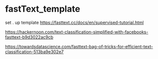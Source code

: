 # fastText_template
set . up template 
https://fasttext.cc/docs/en/supervised-tutorial.html

https://hackernoon.com/text-classification-simplified-with-facebooks-fasttext-b9d3022ac9cb

https://towardsdatascience.com/fasttext-bag-of-tricks-for-efficient-text-classification-513ba9e302e7
